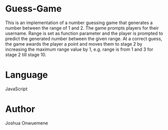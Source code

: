 # Guess-Game
This is an implementation of a number guessing game that generates a number between the range of 1 and 2. The game prompts players for their username. Range is set as function parameter and the player is prompted to predict the generated number between the given range. At a correct guess, the game awards the player a point and moves them to stage 2 by increasing the maximum range value by 1, e.g. range is from 1 and 3 for stage 2 till stage 10.

# Language
JavaScript

# Author
Joshua Onwuemene

